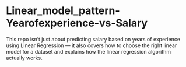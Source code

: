 # Linear_model_pattern-Yearofexperience-vs-Salary
This repo isn’t just about predicting salary based on years of experience using Linear Regression — it also covers how to choose the right linear model for a dataset and explains how the linear regression algorithm actually works.
